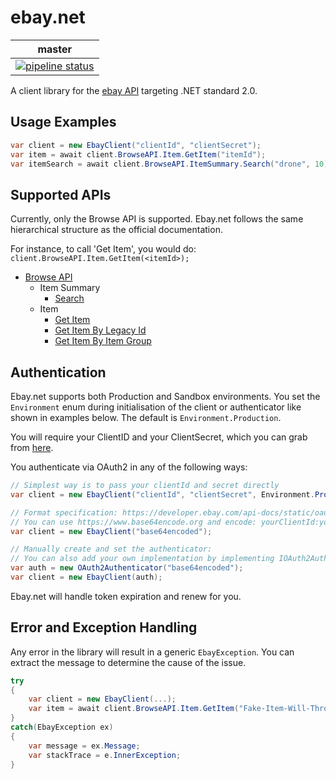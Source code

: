 # ebay.net

| master |
|--------|
| [![pipeline status](https://gitlab.com/benscabbia/ebay.net/badges/master/pipeline.svg)](https://gitlab.com/benscabbia/ebay.net/commits/master) |


A client library for the [ebay API](https://developer.ebay.com/api-docs/) targeting .NET standard 2.0.


## Usage Examples

```csharp
var client = new EbayClient("clientId", "clientSecret");
var item = await client.BrowseAPI.Item.GetItem("itemId");
var itemSearch = await client.BrowseAPI.ItemSummary.Search("drone", 10);
```

## Supported APIs

Currently, only the Browse API is supported. Ebay.net follows the same hierarchical structure as the official documentation. 

For instance, to call 'Get Item', you would do: `client.BrowseAPI.Item.GetItem(<itemId>);`

- [Browse API](https://developer.ebay.com/api-docs/buy/browse/overview.html)
	- Item Summary
		- [Search](https://developer.ebay.com/api-docs/buy/browse/resources/item_summary/methods/search)
	- Item
		- [Get Item](https://developer.ebay.com/api-docs/buy/browse/resources/item/methods/getItem)
		- [Get Item By Legacy Id](https://developer.ebay.com/api-docs/buy/browse/resources/item/methods/getItemByLegacyId)
		- [Get Item By Item Group](https://developer.ebay.com/api-docs/buy/browse/resources/item/methods/getItemByLegacyId)

## Authentication

Ebay.net supports both Production and Sandbox environments. You set the `Environment` enum during initialisation of the client or authenticator like shown in examples below. The default is `Environment.Production`.

You will require your ClientID and your ClientSecret, which you can grab from [here](https://developer.ebay.com/my/auth/).

You authenticate via OAuth2 in any of the following ways: 

```csharp
// Simplest way is to pass your clientId and secret directly
var client = new EbayClient("clientId", "clientSecret", Environment.Production);

// Format specification: https://developer.ebay.com/api-docs/static/oauth-base64-credentials.html
// You can use https://www.base64encode.org and encode: yourClientId:yourClientSecret
var client = new EbayClient("base64encoded");

// Manually create and set the authenticator:
// You can also add your own implementation by implementing IOAuth2Authenticator
var auth = new OAuth2Authenticator("base64encoded");
var client = new EbayClient(auth);
```

Ebay.net will handle token expiration and renew for you.



## Error and Exception Handling 
Any error in the library will result in a generic `EbayException`. You can extract the message to determine the cause of the issue. 

```csharp
try 
{
    var client = new EbayClient(...);
    var item = await client.BrowseAPI.Item.GetItem("Fake-Item-Will-Throw-Exception");
}
catch(EbayException ex)
{
    var message = ex.Message;
    var stackTrace = e.InnerException;
}
```
